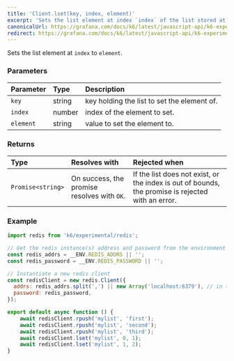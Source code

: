 ```yaml
---
title: 'Client.lset(key, index, element)'
excerpt: 'Sets the list element at index `index` of the list stored at `key` to `value`.'
canonicalUrl: https://grafana.com/docs/k6/latest/javascript-api/k6-experimental/redis/client/client-lset/
redirect: https://grafana.com/docs/k6/latest/javascript-api/k6-experimental/redis/client/client-lset/
---
```


Sets the list element at `index` to `element`.

### Parameters

| Parameter | Type   | Description                                 |
| :-------- | :----- | :------------------------------------------ |
| `key`     | string | key holding the list to set the element of. |
| `index`   | number | index of the element to set.                |
| `element` | string | value to set the element to.                |


### Returns

| Type              | Resolves with                               | Rejected when                                                                                     |
| :---------------- | :------------------------------------------ | :------------------------------------------------------------------------------------------------ |
| `Promise<string>` | On success, the promise resolves with `OK`. | If the list does not exist, or the index is out of bounds, the promise is rejected with an error. |

### Example

<CodeGroup labels={[]}>

```javascript
import redis from 'k6/experimental/redis';

// Get the redis instance(s) address and password from the environment
const redis_addrs = __ENV.REDIS_ADDRS || '';
const redis_password = __ENV.REDIS_PASSWORD || '';

// Instantiate a new redis client
const redisClient = new redis.Client({
  addrs: redis_addrs.split(',') || new Array('localhost:6379'), // in the form of 'host:port', separated by commas
  password: redis_password,
});

export default async function () {
    await redisClient.rpush('mylist', 'first');
    await redisClient.rpush('mylist', 'second');
    await redisClient.rpush('mylist', 'third');
    await redisClient.lset('mylist', 0, 1);
    await redisClient.lset('mylist', 1, 2);
}
```

</CodeGroup>